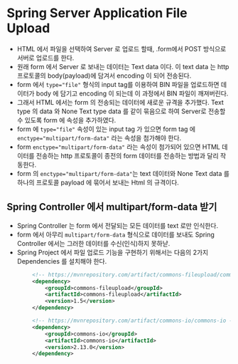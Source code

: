 # Spring Server Application File Upload
- HTML 에서 파일을 선택하여 Server 로 업로드 할때, .form에서 POST 방식으로 서버로 업로드를 한다.
- 원래 form 에서 Server 로 보내는 데이터는 Text data 이다. 이 text data 는 http 프로토콜의 body(payload)에 담겨서 encoding 이 되어 전송된다.
- form 에서 `type="file"` 형식의 input tag를 이용하여 BIN 파일을 업로드하면 데이터가 body 에 담기고 encoding 이 되는데 이 과정에서 BIN 파일이 깨져버린다.
- 그래서 HTML 에서는 form 의 전송되는 데이터에 새로운 규격을 추가했다. Text type 의 data 와 None Text type data 를 같이 묶음으로 하여 Server로 전송할 수 있도록 form 에 속성을 추가하였다.
- form 에 `type="file"` 속성이 있는 input tag 가 있으면 form tag 에 `enctype="multipart/form-data"` 라는 속성을 첨가해야 한다.
- form `enctype="multipart/form-data"` 라는 속성이 첨가되어 있으면 HTML 데이터를 전송하는 http 프로토콜이 종전의 form 데이터를 전송하는 방법과 달리 작동한다.
- form 의 `enctype="multipart/form-data"`는 text 데이터와 None Text data 를 하나의 프로토콜 payload 에 묶어서 보내는 Html 의 규격이다.

## Spring Controller 에서 multipart/form-data 받기
- Spring Controller 는 form 에서 전달되는 모든 데이터를 text 로만 인식한다.
- form 에서 아무리 `multipart/form-data` 형식으로 데이터를 보내도 Spring Controller 에서는 그러한 데이터를 수신(인식)하지 못하낟.
- Spring Project 에서 파일 업로드 기능을 구현하기 위해서는 다음의 2가지 Dependencies 를 설치해야 한다.
```xml
		<!-- https://mvnrepository.com/artifact/commons-fileupload/commons-fileupload -->
		<dependency>
			<groupId>commons-fileupload</groupId>
			<artifactId>commons-fileupload</artifactId>
			<version>1.5</version>
		</dependency>

		<!-- https://mvnrepository.com/artifact/commons-io/commons-io -->
		<dependency>
			<groupId>commons-io</groupId>
			<artifactId>commons-io</artifactId>
			<version>2.13.0</version>
		</dependency>
```